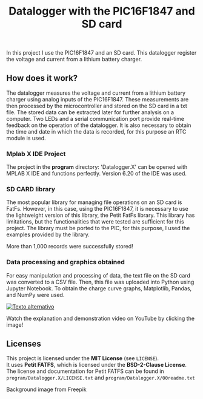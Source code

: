 <h1 align="center">Datalogger with the PIC16F1847 and SD card</h1>
<br>

In this project I use the PIC16F1847 and an SD card. This datalogger register the voltage and current from a lithium battery charger.

## How does it work?
The datalogger measures the voltage and current from a lithium battery charger using analog inputs of the PIC16F1847. These measurements are then processed by the microcontroller and stored on the SD card in a txt file. The stored data can be extracted later for further analysis on a computer. Two LEDs and a serial communication port provide real-time feedback  on the operation of the datalogger. It is also necessary to obtain the time and date in which the data is recorded, for this purpose an RTC module is used.
      

### Mplab X IDE Project
The project in the **program** directory: 'Datalogger.X' can be opened with MPLAB X IDE and functions perfectly. Version 6.20 of the IDE was used.

### SD CARD library
The most popular library for managing file operations on an SD card is FatFs. However, in this case, using the PIC16F1847, it is necessary to use the lightweight version of this library, the Petit FatFs library. This library has limitations, but the functionalities that were tested are sufficient for this project. The library must be ported to the PIC, for this purpose, I used the examples provided by the library.   

More than 1,000 records were successfully stored!

### Data processing and graphics obtained
For easy manipulation and processing of data, the text file on the SD card was converted to a CSV file. Then, this file was uploaded into Python using Jupyter Notebook. To obtain the charge curve graphs, Matplotlib, Pandas, and NumPy were used.

[![Texto alternativo](https://img.youtube.com/vi/qekGmXMEP9A/maxresdefault.jpg)](https://www.youtube.com/watch?v=qekGmXMEP9A)

Watch the explanation and demonstration video on YouTube by clicking the image!

## Licenses

This project is licensed under the **MIT License** (see `LICENSE`).  
It uses **Petit FATFS**, which is licensed under the **BSD-2-Clause License**.  
The license and documentation for Petit FATFS can be found in `program/Datalogger.X/LICENSE.txt` and `program/Datalogger.X/00readme.txt`

Background image from Freepik
